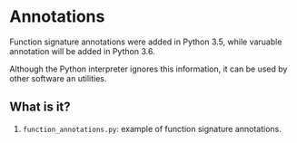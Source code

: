 # Annotations
Function signature annotations were added in Python 3.5, while varuable
annotation will be added in Python 3.6.

Although the Python interpreter ignores this information, it can be used by
other software an utilities.

## What is it?
1. `function_annotations.py`: example of function signature annotations.
